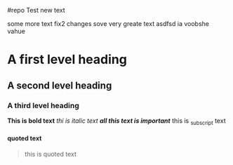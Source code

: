 #repo Test
new text


some more text
fix2 changes
sove very greate text
asdfsd
ia voobshe vahue

# A first level heading
## A second level heading
### A third level heading
**This is bold text**
_thi is italic text_
***all this text is important***
this is <sub>subscript</sub> text
#### quoted text
>this is quoted text
